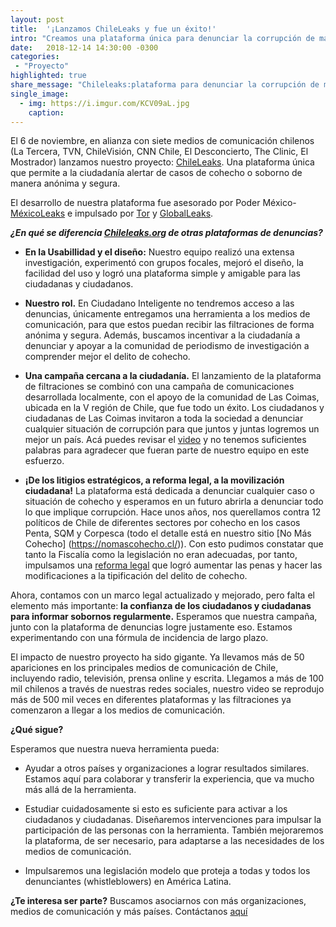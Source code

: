 ```yaml
---
layout: post
title:  '¡Lanzamos ChileLeaks y fue un éxito!'
intro: "Creamos una plataforma única para denunciar la corrupción de manera anónima y segura."
date:   2018-12-14 14:30:00 -0300
categories:
 - "Proyecto"
highlighted: true
share_message: "Chileleaks:plataforma para denunciar la corrupción de manera anónima y segura. Aquí te lo cuenta @ciudadanoi"
single_image:
  - img: https://i.imgur.com/KCV09aL.jpg
    caption: 
---
```

El 6 de noviembre, en alianza con siete medios de comunicación chilenos (La Tercera, TVN, ChileVisión, CNN Chile, El Desconcierto, The Clinic, El Mostrador) lanzamos nuestro proyecto: [ChileLeaks](https://chileleaks.org/). Una plataforma única que permite a la ciudadanía alertar de casos de cohecho o soborno de manera anónima y segura. 

El desarrollo de nuestra plataforma fue asesorado por Poder México- [MéxicoLeaks](https://mexicoleaks.mx/) e impulsado por  [Tor](https://www.torproject.org/)  y [GlobalLeaks](https://www.globaleaks.org/).

***¿En qué se diferencia [Chileleaks.org](https://chileleaks.org/) de otras plataformas de denuncias?***

* **En la Usabillidad y el diseño:** 
Nuestro equipo realizó una extensa investigación, experimentó con grupos focales, mejoró el diseño, la facilidad del uso y logró una plataforma simple y amigable para las ciudadanas y ciudadanos.

* **Nuestro rol.** 
En Ciudadano Inteligente no tendremos acceso a las denuncias, únicamente entregamos una herramienta a los medios de comunicación, para que estos puedan recibir las filtraciones de forma anónima y segura. Además, buscamos incentivar a la ciudadanía a denunciar y apoyar a la comunidad de periodismo de investigación a comprender mejor el delito de cohecho. 

* **Una campaña cercana a la ciudadanía.** 
El lanzamiento de la plataforma de filtraciones se combinó con una campaña de comunicaciones desarrollada localmente, con el apoyo de la comunidad de Las Coimas, ubicada en la V región de Chile, que fue todo un éxito.  Los ciudadanos y ciudadanas de Las Coimas invitaron a toda la sociedad a denunciar cualquier situación de corrupción para que juntos y juntas logremos un mejor un país. Acá puedes revisar el [video](https://www.youtube.com/watch?v=3axWZ7mTpVQ) y no tenemos suficientes palabras para agradecer que fueran parte de nuestro equipo en este esfuerzo.

* **¡De los litigios estratégicos, a reforma legal, a la movilización ciudadana!** 
La plataforma está dedicada a denunciar cualquier caso o situación de cohecho y esperamos en un futuro abrirla a denunciar todo lo que implique corrupción. Hace unos años, nos querellamos contra 12 políticos de Chile de diferentes sectores por cohecho en los casos Penta, SQM y Corpesca (todo el detalle está en nuestro sitio [No Más Cohecho] (https://nomascohecho.cl/)). Con esto pudimos constatar que tanto la Fiscalía como la legislación no eran adecuadas, por tanto, impulsamos una [reforma legal](http://www.adnradio.cl/noticias/politica/camara-de-diputados-aprobo-de-forma-unanime-el-proyecto-anticorrupcion/20181025/nota/3816464.aspx) que logró aumentar las penas y hacer las modificaciones a la tipificación del delito de cohecho. 

Ahora, contamos con un marco legal actualizado y mejorado, pero falta el elemento más importante: **la confianza de los ciudadanos y ciudadanas para informar sobornos regularmente.** Esperamos que nuestra campaña, junto con la plataforma de denuncias logre justamente eso. Estamos experimentando con una fórmula de incidencia de largo plazo. 

El impacto de nuestro proyecto ha sido gigante. Ya llevamos más de 50 apariciones en los principales medios de comunicación de Chile, incluyendo radio, televisión, prensa online y escrita. Llegamos a más de 100 mil chilenos a través de nuestras redes sociales, nuestro video se reprodujo más de 500 mil veces en diferentes plataformas y las filtraciones ya comenzaron a llegar a los medios de comunicación.

**¿Qué sigue?**

Esperamos que nuestra nueva herramienta pueda:

* Ayudar a otros países y organizaciones a lograr resultados similares. Estamos aquí para colaborar y transferir la experiencia, que va mucho más allá de la herramienta.

* Estudiar cuidadosamente si esto es suficiente para activar a los ciudadanos y ciudadanas. Diseñaremos  intervenciones para impulsar la participación de las personas con la herramienta. También mejoraremos la plataforma, de ser necesario, para adaptarse a las necesidades de los medios de comunicación.

* Impulsaremos una legislación modelo que proteja a todas y todos los denunciantes (whistleblowers) en América Latina. 

**¿Te interesa ser parte?** Buscamos asociarnos con más organizaciones, medios de comunicación y más países. Contáctanos [aquí](https://ciudadanointeligente.org/contact/)

